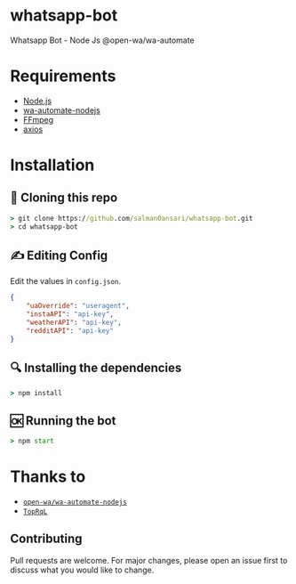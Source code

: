 # whatsapp-bot
Whatsapp Bot - Node Js @open-wa/wa-automate

# Requirements
* [Node.js](https://nodejs.org/en/)
* [wa-automate-nodejs](https://github.com/open-wa/wa-automate-nodejs)
* [FFmpeg](https://www.gyan.dev/ffmpeg/builds/)
* [axios](https://www.npmjs.com/package/axios)

# Installation
## 📝 Cloning this repo
```cmd
> git clone https://github.com/salman0ansari/whatsapp-bot.git
> cd whatsapp-bot
```

## ✍️ Editing Config
Edit the values in `config.json`.
```json
{
    "uaOverride": "useragent",
    "instaAPI": "api-key",
    "weatherAPI": "api-key",
    "redditAPI": "api-key"
}
```

## 🔍 Installing the dependencies
```cmd
> npm install
```

## 🆗 Running the bot
```cmd
> npm start
```
# Thanks to
* [`open-wa/wa-automate-nodejs`](https://github.com/open-wa/wa-automate-nodejs)
* [`TopRqL`](https://github.com/salman0ansari/whatsapp-bot)


## Contributing

Pull requests are welcome. For major changes, please open an issue first to discuss what you would like to change.
